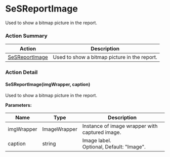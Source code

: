 # SeSReportImage

Used to show a bitmap picture in the report.






<!-- ============================== property summary ========================== -->

	
<!-- ============================== action summary ========================== -->



### Action Summary

|  **Action** | **Description** | 
| ----------- | --------------- |
|	[SeSReportImage](#SeSReportImage) | Used to show a bitmap picture in the report. |




<!-- ============================== property detail ========================== -->
	
	
<!-- ============================== action detail ========================== -->
	
### Action Detail
		
<a name="SeSReportImage"></a>    
#### SeSReportImage(imgWrapper, caption)

Used to show a bitmap picture in the report.


**Parameters:**

|	**Name** | **Type** | **Description** |
| ---------- | -------- | --------------- |
| imgWrapper | ImageWrapper |	Instance of image wrapper with captured image. |
| caption | string |	Image label.<br>Optional, Default: "Image". |






	

